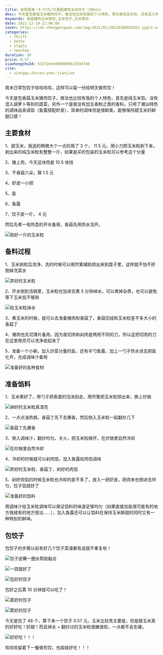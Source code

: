 ```yaml
---
title: 省钱菜谱：0.57元/只香菇猪肉玉米饺子（30min）
desc: 今天是包香菇玉米猪肉饺子，做法也比较有我的个人特色，首先是纯玉米馅，没有混入胡萝卜等别的蔬菜，另外一个是我没有加五香粉之类的香料，只用了潮汕特色的调味品来调馅（鱼露搭配虾皮），简单的调味但是很鲜美，能够保持甜玉米的鲜甜口感！
keywords: 香菇猪肉玉米蒸饺,玉米饺子,玉米蒸饺
date: 2021-12-19 21:06:00
cover: https://cdn.chengpeiquan.com/img/2022/01/20220108020352.jpg?x-oss-process=image/interlace,1
categories:
  - thrift
  - bento
  - staple
  - teochew
duration: 30
price: 0.57
xiaohongshuId: 61bf2e4e000000002103470d
cite:
  - xianggu-zhurou-yumi-jianjiao
---
```


周末日常包饺子哈哈哈哈，这样可以留一份给明天做煎饺！

今天是包香菇玉米猪肉饺子，做法也比较有我的个人特色，首先是纯玉米馅，没有混入胡萝卜等别的蔬菜，另外一个是我没有加五香粉之类的香料，只用了潮汕特色的调味品来调馅（鱼露搭配虾皮），简单的调味但是很鲜美，能够保持甜玉米的鲜甜口感！

## 主要食材

1、甜玉米，我选的稍微大个一点的用了 3 个， 11.5 元，用小刀把玉米粒剥下来，剥出来的纯玉米粒有整整一斤，如果是买的包装的玉米粒可以参考这个分量

2、猪上肉，今天这块肉是 10.5 块钱

3、干香菇六朵，算 1.5 元

4、虾皮一小把

5、盐

6、鱼露

7、饺子皮一斤， 4 元

然后先煮一电热壶的开水备用，香菇先用热水泡开。

![刚好一斤的玉米粒](https://cdn.chengpeiquan.com/img/2022/01/20220108020353.jpg?x-oss-process=image/interlace,1)

## 备料过程

1、玉米剥粒后洗净，洗的时候可以用笊篱辅助捞出来到盘子里，这样就不怕不好倒掉洗菜水

![弄好的玉米粒](https://cdn.chengpeiquan.com/img/2022/01/20220108020407.jpg?x-oss-process=image/interlace,1)

2、开水倒到汤锅里，玉米粒也加进去煮 5 分钟焯水，可以煮掉杂质，也可以避免等下玉米馅不够熟

![给玉米粒焯水](https://cdn.chengpeiquan.com/img/2022/01/20220108020405.jpg?x-oss-process=image/interlace,1)

3、煮玉米的时候，就可以去准备猪肉和香菇了，香菇切成和玉米粒差不多大小的香菇丁

4、猪肉也先切薄片备用，因为我切肉和剁肉是两把不同的刀，所以这把切肉的刀在这里用完可以洗净收起来了

5、准备一个小碗，加入炒菜分量的盐，还有半勺鱼露，加上一勺子热水进去把盐化开，兑成调味汁备用

![准备好的各种食材](https://cdn.chengpeiquan.com/img/2022/01/20220108020403.jpg?x-oss-process=image/interlace,1)

## 准备馅料

1、玉米煮好了，用勺子把表面的泡沫刮走，用笊篱把玉米粒捞出来，换上炒锅

![焯好的玉米粒真漂亮](https://cdn.chengpeiquan.com/img/2022/01/20220108020404.jpg?x-oss-process=image/interlace,1)

2、一点点油热锅，香菇丁先下去爆香，然后倒入玉米粒一起翻炒几下

![香菇丁先爆香](https://cdn.chengpeiquan.com/img/2022/01/20220108020402.jpg?x-oss-process=image/interlace,1)

3、倒入调味汁，翻炒均匀，关火，把玉米粒摊开，在炒锅里自然冷却

![在炒锅里自然冷却](https://cdn.chengpeiquan.com/img/2022/01/20220108020401.jpg?x-oss-process=image/interlace,1)

4、冷却的时候就可以剁肉馅，加入鱼露给肉馅调味

![弄好的玉米粒、香菇丁、剁好的肉馅](https://cdn.chengpeiquan.com/img/2022/01/20220108020400.jpg?x-oss-process=image/interlace,1)

5、剁好肉馅的时候玉米粒也冷却的差不多了，放入一把虾皮，把肉末也倒进去拌匀，饺子馅就好了

![准备好的馅料](https://cdn.chengpeiquan.com/img/2022/01/20220108020359.jpg?x-oss-process=image/interlace,1)

用调味汁给玉米粒调味可以保证馅料的味道足够均匀（如果直接加盐很可能有的地方很咸有的地方很淡……），加入鱼露还可以让馅料在保持玉米鲜甜的同时又有一种特别的鲜味。

## 包饺子

包饺子的步骤以前有好几个饺子菜谱都有说就不重复啦！

![饺子皮蘸一圈水帮助黏合](https://cdn.chengpeiquan.com/img/2022/01/20220108020358.jpg?x-oss-process=image/interlace,1)

![一捏就好了](https://cdn.chengpeiquan.com/img/2022/01/20220108020357.jpg?x-oss-process=image/interlace,1)

![包好的饺子](https://cdn.chengpeiquan.com/img/2022/01/20220108020356.jpg?x-oss-process=image/interlace,1)

包好之后蒸 10 分钟就可以吃了！

![蒸好的饺子](https://cdn.chengpeiquan.com/img/2022/01/20220108020355.jpg?x-oss-process=image/interlace,1)

![蒸好的饺子](https://cdn.chengpeiquan.com/img/2022/01/20220108020406.jpg?x-oss-process=image/interlace,1)

今天是包了 48 个，算下来一个饺子 0.57 元，玉米比较贵主要是，但是甜玉米真的好好吃！好甜！而且焯水 + 翻炒过的玉米粒很嫩很软，一点都不会生硬。

![好好吃！！！](https://cdn.chengpeiquan.com/img/2022/01/20220108020354.jpg?x-oss-process=image/interlace,1)

哈哈哈留着下一餐做煎饺，也超级好吃！！！
